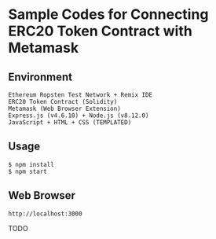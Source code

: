 # Sample Codes for Connecting ERC20 Token Contract with Metamask  

## Environment  
```
Ethereum Ropsten Test Network + Remix IDE  
ERC20 Token Contract (Solidity)  
Metamask (Web Browser Extension)  
Express.js (v4.6.10) + Node.js (v8.12.0)  
JavaScript + HTML + CSS (TEMPLATED)  
```

## Usage  
```
$ npm install  
$ npm start  
```

## Web Browser  
```
http://localhost:3000  
```

TODO